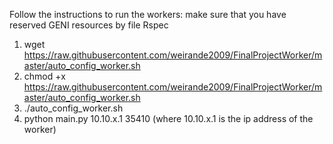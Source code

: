 Follow the instructions to run the workers:
make sure that you have reserved GENI resources by file Rspec
1. wget https://raw.githubusercontent.com/weirande2009/FinalProjectWorker/master/auto_config_worker.sh
2. chmod +x https://raw.githubusercontent.com/weirande2009/FinalProjectWorker/master/auto_config_worker.sh
3. ./auto_config_worker.sh
4. python main.py 10.10.x.1 35410 (where 10.10.x.1 is the ip address of the worker)


